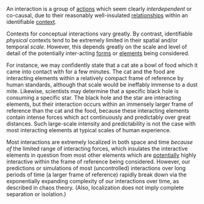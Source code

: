 An interaction is a group of [actions](https://github.com/gcassel/Modular-Organization-Terminology/blob/master/terms/action.md) which seem clearly *interdependent* or co-causal, due to their reasonably well-insulated [relationships](https://github.com/gcassel/Modular-Organization-Terminology/blob/master/terms/relationship.md) within an identifiable [context](https://github.com/gcassel/Modular-Organization-Terminology/blob/master/terms/context.md).
 
Contexts for conceptual interactions vary greatly.   By contrast, identifiable *physical* contexts tend to be extremely limited in their spatial and/or temporal *scale*.  However, this depends greatly on the scale and level of detail of the potentially inter-acting [forms](https://github.com/gcassel/Modular-Organization-Terminology/blob/master/terms/form.md) or [elements](https://github.com/gcassel/Modular-Organization-Terminology/blob/master/terms/element.md) being considered.  
 
For instance, we may confidently state that a cat ate a bowl of food which it came into contact with for a few minutes.  The cat and the food are interacting elements within a relatively compact frame of reference by human standards, although that scale would be ineffably immense to a dust mite.  Likewise, scientists may determine that a specific black hole is consuming a specific star.  The  black hole and the star are interacting elements, but their interaction occurs within an immensely larger frame of reference than the cat and the food, because these interacting elements contain intense forces which act continuously and predictably over great distances.   Such large-scale intensity and predictability is not the case with most interacting elements at typical scales of human experience.  
 
Most interactions are extremely localized in both space and time *because of* the limited range of interacting forces, which insulates the interactive elements in question from most other elements which are [potentially](https://github.com/gcassel/Modular-Organization-Terminology/blob/master/terms/potential.md) highly interactive within the frame of reference being considered.  However, our predictions or simulations of most (uncontrolled) interactions over long periods of time (a larger frame of reference) rapidly break down via the exponentially expanding complexity of our interactions over time, as described in chaos theory.   (Also, localization does not imply complete separation or isolation.)

